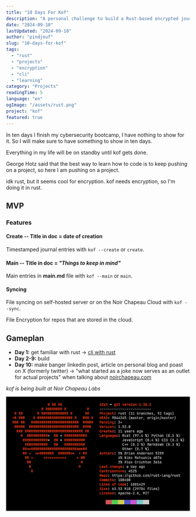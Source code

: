 ```yaml
---
title: "10 Days For Kof"
description: "A personal challenge to build a Rust-based encrypted journaling tool in ten days, documenting the journey and learning process."
date: "2024-09-10"
lastUpdated: "2024-09-10"
author: "pindjouf"
slug: "10-days-for-kof"
tags:
  - "rust"
  - "projects"
  - "encryption"
  - "cli"
  - "learning"
category: "Projects"
readingTime: 5
language: "en"
ogImage: "/assets/rust.png"
project: "kof"
featured: true
---
```


In ten days I finish my cybersecurity bootcamp, I have nothing to show for it.
So I will make sure to have something to show in ten days.

Everything in my life will be on standby until kof gets done.

George Hotz said that the best way to learn how to code is to keep pushing on a project, so here I am pushing on a project.

idk rust, but it seems cool for encryption. kof needs encryption, so I'm doing it in rust.

## MVP

### Features

#### Create -- Title in doc = date of creation

Timestamped journal entries with `kof --create` or `create`.

#### Main -- Title in doc = *"Things to keep in mind"*

Main entries in **main.md** file with `kof --main` or `main`.

#### Syncing

File syncing on self-hosted server or on the Noir Chapeau Cloud with `kof --sync`.

File Encryption for repos that are stored in the cloud.

## Gameplan

- **Day 1:** get familiar with rust -> [cli with rust](https://rust-cli.github.io/book/index.html)
- **Day 2-9:** build
- **Day 10:** make banger linkedin post, article on personal blog and poast on X (formerly twitter) -> "what started as a joke now serves as an outlet for actual projects" when talking about [noirchapeau.com](https://noirchapeau.com)

*kof is being built at Noir Chapeau Labs*

![rust neofetch](/assets/rust.png)
